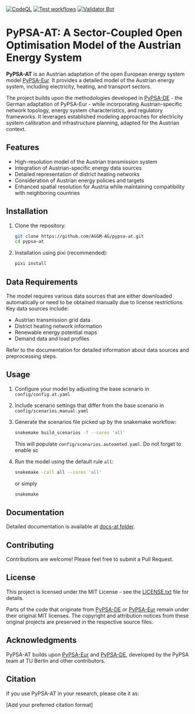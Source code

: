 [![CodeQL](https://github.com/AGGM-AG/pypsa-at/actions/workflows/codeql.yaml/badge.svg?branch=main&event=push)](https://github.com/AGGM-AG/pypsa-at/actions/workflows/codeql.yaml)
[![Test workflows](https://github.com/AGGM-AG/pypsa-at/actions/workflows/test.yaml/badge.svg?branch=main&event=push)](https://github.com/AGGM-AG/pypsa-at/actions/workflows/test.yaml)
[![Validator Bot](https://github.com/AGGM-AG/pypsa-at/actions/workflows/validate.yaml/badge.svg?branch=main&event=push)](https://github.com/AGGM-AG/pypsa-at/actions/workflows/validate.yaml)

# PyPSA-AT: A Sector-Coupled Open Optimisation Model of the Austrian Energy System

**PyPSA-AT** is an Austrian adaptation of the open European energy system model [PyPSA-Eur](https://github.com/pypsa/pypsa-eur). It provides a detailed model of the Austrian energy system, including electricity, heating, and transport sectors.

The project builds upon the methodologies developed in [PyPSA-DE](https://github.com/pypsa/pypsa-de) - the German adaptation of PyPSA-Eur - while incorporating Austrian-specific network topology, energy system characteristics, and regulatory frameworks. It leverages established modeling approaches for electricity system calibration and infrastructure planning, adapted for the Austrian context.

## Features

- High-resolution model of the Austrian transmission system
- Integration of Austrian-specific energy data sources
- Detailed representation of district heating networks
- Consideration of Austrian energy policies and targets
- Enhanced spatial resolution for Austria while maintaining compatibility with neighboring countries

## Installation

1. Clone the repository:
   ```bash
   git clone https://github.com/AGGM-AG/pypsa-at.git
   cd pypsa-at
   ```

2. Installation using pixi (recommended):
   ```bash
   pixi install
   ```

## Data Requirements

The model requires various data sources that are either downloaded automatically or need to be obtained manually due to license restrictions. Key data sources include:

- Austrian transmission grid data
- District heating network information
- Renewable energy potential maps
- Demand data and load profiles

Refer to the documentation for detailed information about data sources and preprocessing steps.

## Usage

1. Configure your model by adjusting the base scenario in `config/config.at.yaml`
2. Include scenario settings that differ from the base scenario in `config/scenarios.manual.yaml`  
3. Generate the scenarios file picked up by the snakemake workflow:
   ```bash
   snakemake build_scenarios -f --cores 'all'
   ```
   This will populate `config/scenarios.autoamted.yaml`. Do not forget to enable sc

4. Run the model using the default rule `all`:
   ```bash
   snakemake -call all --cores 'all'
   ```
   or simply
   ```bash
   snakemake
   ```
## Documentation

Detailed documentation is available at [docs-at folder](./docs-at).

## Contributing

Contributions are welcome! Please feel free to submit a Pull Request.

## License

This project is licensed under the MIT License - see the [LICENSE.txt](LICENSE.txt) file for details. 

Parts of the code that originate from [PyPSA-DE](https://github.com/pypsa/pypsa-de) or [PyPSA-Eur](https://github.com/pypsa/pypsa-eur) remain under their original MIT licenses. The copyright and attribution notices from these original projects are preserved in the respective source files.

## Acknowledgments

PyPSA-AT builds upon [PyPSA-Eur](https://github.com/pypsa/pypsa-eur) and [PyPSA-DE](https://github.com/pypsa/pypsa-de), developed by the PyPSA team at TU Berlin and other contributors.

## Citation

If you use PyPSA-AT in your research, please cite it as:

[Add your preferred citation format]